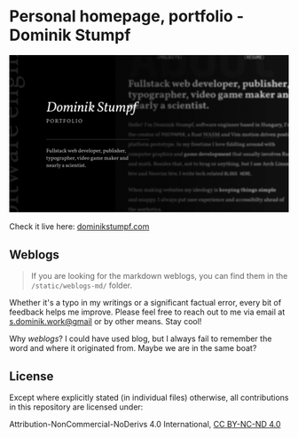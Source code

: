 # Personal homepage, portfolio - Dominik Stumpf

![splash of the website](/static/images/homepage-splash.png)

Check it live here: [dominikstumpf.com](https://dominikstumpf.com)

## Weblogs

> If you are looking for the markdown weblogs, you can find them in the `/static/weblogs-md/` folder.

Whether it's a typo in my writings or a significant factual error, every bit of feedback helps me improve. Please feel free to reach out to me via email at [s.dominik.work@gmail](mailto:s.dominik.work@gmail.com) or by other means. Stay cool!

Why _weblogs_? I could have used blog, but I always fail to remember the word and where it originated from. Maybe we are in the same boat?

## License

Except where explicitly stated (in individual files) otherwise, all contributions in this repository are licensed under:

Attribution-NonCommercial-NoDerivs 4.0 International, [CC BY-NC-ND 4.0](https://creativecommons.org/licenses/by-nc-nd/4.0/)
